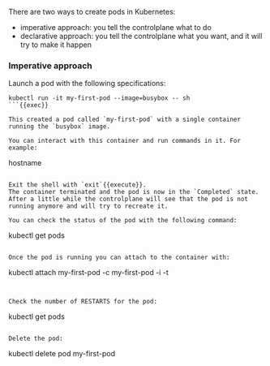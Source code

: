 
There are two ways to create pods in Kubernetes:
- imperative approach: you tell the controlplane what to do
- declarative approach: you tell the controlplane what you want, and it will try to make it happen

### Imperative approach
Launch a pod with the following specifications:

```
kubectl run -it my-first-pod --image=busybox -- sh
```{{exec}}

This created a pod called `my-first-pod` with a single container running the `busybox` image.

You can interact with this container and run commands in it. For example:
```
hostname
```{{execute}}

Exit the shell with `exit`{{execute}}.
The container terminated and the pod is now in the `Completed` state.
After a little while the controlplane will see that the pod is not running anymore and will try to recreate it.

You can check the status of the pod with the following command:

```
kubectl get pods
```{{exec}}

Once the pod is running you can attach to the container with:
```
kubectl attach my-first-pod -c my-first-pod -i -t
```{{execute}}


Check the number of RESTARTS for the pod:
```
kubectl get pods
```{{exec}}

Delete the pod:
```
kubectl delete pod my-first-pod
```{{execute}}
